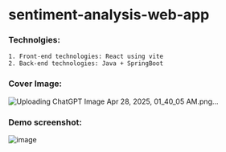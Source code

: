 # sentiment-analysis-web-app

### Technolgies:
    1. Front-end technologies: React using vite
    2. Back-end technologies: Java + SpringBoot

### Cover Image:
![Uploading ChatGPT Image Apr 28, 2025, 01_40_05 AM.png…]()


### Demo screenshot:

![image](https://github.com/user-attachments/assets/90900278-a45f-4585-b8ff-7708b9d3bc75)
